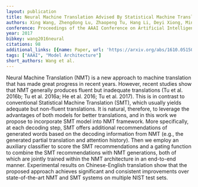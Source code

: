 ```yaml
---
layout: publication
title: Neural Machine Translation Advised By Statistical Machine Translation
authors: Xing Wang, Zhengdong Lu, Zhaopeng Tu, Hang Li, Deyi Xiong, Min Zhang
conference: Proceedings of the AAAI Conference on Artificial Intelligence
year: 2017
bibkey: wang2016neural
citations: 98
additional_links: [{name: Paper, url: 'https://arxiv.org/abs/1610.05150'}]
tags: ["AAAI", "Model Architecture"]
short_authors: Wang et al.
---
```

Neural Machine Translation (NMT) is a new approach to machine translation
that has made great progress in recent years. However, recent studies show that
NMT generally produces fluent but inadequate translations (Tu et al. 2016b; Tu
et al. 2016a; He et al. 2016; Tu et al. 2017). This is in contrast to
conventional Statistical Machine Translation (SMT), which usually yields
adequate but non-fluent translations. It is natural, therefore, to leverage the
advantages of both models for better translations, and in this work we propose
to incorporate SMT model into NMT framework. More specifically, at each
decoding step, SMT offers additional recommendations of generated words based
on the decoding information from NMT (e.g., the generated partial translation
and attention history). Then we employ an auxiliary classifier to score the SMT
recommendations and a gating function to combine the SMT recommendations with
NMT generations, both of which are jointly trained within the NMT architecture
in an end-to-end manner. Experimental results on Chinese-English translation
show that the proposed approach achieves significant and consistent
improvements over state-of-the-art NMT and SMT systems on multiple NIST test
sets.
